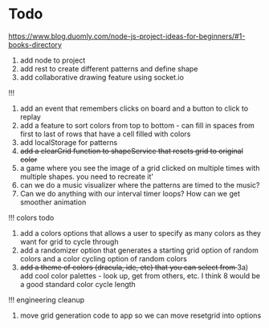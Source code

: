 # Todo

https://www.blog.duomly.com/node-js-project-ideas-for-beginners/#1-books-directory

1) add node to project
2) add rest to create different patterns and define shape
3) add collaborative drawing feature using socket.io

!!!
1) add an event that remembers clicks on board and a button to click to replay
2) add a feature to sort colors from top to bottom - can fill in spaces from first to last of rows that have a cell filled with colors
3) add localStorage for patterns
4) <strike>add a clearGrid function to shapeService that resets grid to original color</strike>
5) a game where you see the image of a grid clicked on multiple times with multiple shapes. you need to recreate it'
6) can we do a music visualizer where the patterns are timed to the music?
7) Can we do anything with our interval timer loops? How can we get smoother animation

!!! 
colors todo
1) add a colors options that allows a user to specify as many colors as they want for grid to cycle through
2) add a randomizer option that generates a starting grid option of random colors and a color cycling option of random colors
3) <strike>add a theme of colors (dracula, ide, etc) that you can select from </strike>
3a) add cool color palettes - look up, get from others, etc. I think 8 would be a good standard color cycle length

!!!
engineering cleanup
1) move grid generation code to app so we can move resetgrid into options